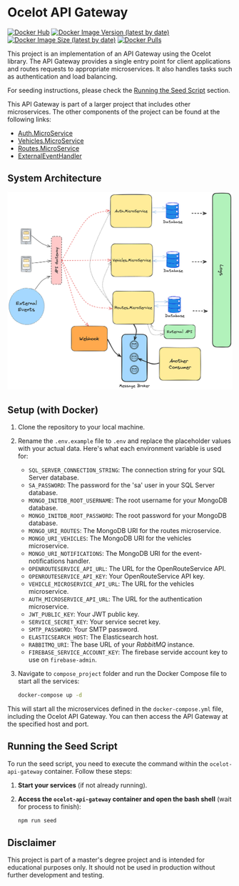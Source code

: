 # Ocelot API Gateway

[![Docker Hub](https://img.shields.io/badge/Docker%20Hub-OcelotApiGateway-blue)](https://hub.docker.com/r/duartefernandes/ocelot-api-gateway)
[![Docker Image Version (latest by date)](https://img.shields.io/docker/v/duartefernandes/ocelot-api-gateway?label=version)](https://hub.docker.com/r/duartefernandes/ocelot-api-gateway)
[![Docker Image Size (latest by date)](https://img.shields.io/docker/image-size/duartefernandes/ocelot-api-gateway?label=size)](https://hub.docker.com/r/duartefernandes/ocelot-api-gateway)
[![Docker Pulls](https://img.shields.io/docker/pulls/duartefernandes/ocelot-api-gateway)](https://hub.docker.com/r/duartefernandes/ocelot-api-gateway)

This project is an implementation of an API Gateway using the Ocelot library. The API Gateway provides a single entry point for client applications and routes requests to appropriate microservices. It also handles tasks such as authentication and load balancing.

For seeding instructions, please check the [Running the Seed Script](#running-the-seed-script) section.

This API Gateway is part of a larger project that includes other microservices. The other components of the project can be found at the following links:

- [Auth.MicroService](https://github.com/duartefernandes/Auth.MicroService)
- [Vehicles.MicroService](https://github.com/duartefernandes/Vehicles.MicroService)
- [Routes.MicroService](https://github.com/Rafa26Azevedo/Routes.MicroService)
- [ExternalEventHandler](https://github.com/MEI-Grupo-4-CarIn/ExternalEventHandler)

## System Architecture

![System Architecture](./assets/system_architecture.png)

## Setup (with Docker)

1. Clone the repository to your local machine.

2. Rename the `.env.example` file to `.env` and replace the placeholder values with your actual data. Here's what each environment variable is used for:

   - `SQL_SERVER_CONNECTION_STRING`: The connection string for your SQL Server database.
   - `SA_PASSWORD`: The password for the 'sa' user in your SQL Server database.
   - `MONGO_INITDB_ROOT_USERNAME`: The root username for your MongoDB database.
   - `MONGO_INITDB_ROOT_PASSWORD`: The root password for your MongoDB database.
   - `MONGO_URI_ROUTES`: The MongoDB URI for the routes microservice.
   - `MONGO_URI_VEHICLES`: The MongoDB URI for the vehicles microservice.
   - `MONGO_URI_NOTIFICATIONS`: The MongoDB URI for the event-notifications handler.
   - `OPENROUTESERVICE_API_URL`: The URL for the OpenRouteService API.
   - `OPENROUTESERVICE_API_KEY`: Your OpenRouteService API key.
   - `VEHICLE_MICROSERVICE_API_URL`: The URL for the vehicles microservice.
   - `AUTH_MICROSERVICE_API_URL`: The URL for the authentication microservice.
   - `JWT_PUBLIC_KEY`: Your JWT public key.
   - `SERVICE_SECRET_KEY`: Your service secret key.
   - `SMTP_PASSWORD`: Your SMTP password.
   - `ELASTICSEARCH_HOST`: The Elasticsearch host.
   - `RABBITMQ_URI`: The base URL of your _RabbitMQ_ instance.
   - `FIREBASE_SERVICE_ACCOUNT_KEY`: The firebase servide account key to use on `firebase-admin`.

3. Navigate to `compose_project` folder and run the Docker Compose file to start all the services:

   ```bash
   docker-compose up -d
   ```

This will start all the microservices defined in the `docker-compose.yml` file, including the Ocelot API Gateway. You can then access the API Gateway at the specified host and port.

## Running the Seed Script

To run the seed script, you need to execute the command within the `ocelot-api-gateway` container. Follow these steps:

1. **Start your services** (if not already running).
2. **Access the `ocelot-api-gateway` container and open the bash shell** (wait for process to finish):

   ```bash
   npm run seed
   ```

## Disclaimer

This project is part of a master's degree project and is intended for educational purposes only. It should not be used in production without further development and testing.
